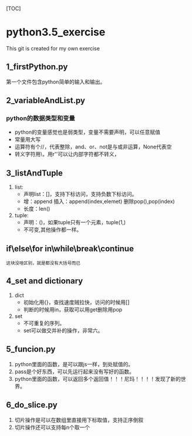 [TOC]
# python3.5_exercise
This git is created for my own exercise
## 1_firstPython.py
第一个文件包含python简单的输入和输出。
## 2_variableAndList.py
### python的数据类型和变量
* python的变量感觉也是弱类型，变量不需要声明，可以任意赋值
* 常量用大写
* 运算符有个//，代表整除，and、or、not是与或非运算，None代表空
* 转义字符用\，用r''可以让内部字符都不转义，
## 3_listAndTuple
1. list:
    * 声明list：[]，支持下标访问，支持负数下标访问。
    * 增：append 插入：append(index,elemet) 删除pop(),pop(index)
    * 长度：len()
2. tuple:
    * 声明：()，如果tuple只有一个元素，tuple(1,)
    * 不可变,其他操作都一样。
## if\else\for in\while\break\continue
    这块没啥区别，就是都没有大括号而已
## 4_set and dictionary
1. dict
    * 初始化用{}，查找速度贼拉快，访问的时候用[]
    * 判断的时候用in，获取可以用get删除用pop
2. set
    * 不可重复的序列。
    * set可以做交并补的操作，非常六。
## 5_funcion.py
1. python里面的函数，是可以跟js一样，到处赋值的。
2. pass是个好东西，可以先运行起来没有写好的函数。
3. python里面的函数，可以返回多个返回值！！！尼玛！！！！发现了新的世界。

## 6_do_slice.py
1. 切片操作是可以在数组里直接用下标取值，支持正序倒叙
2. 切片操作还可以支持每n个取一个